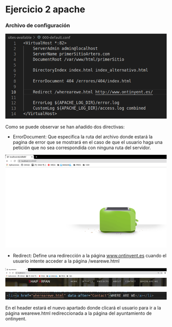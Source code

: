 # Ejercicio 2 apache

### Archivo de configuración

![](./imgs/default.png)

Como se puede observar se han añadido dos directivas:

- ErrorDocument: Que especifica la ruta del archivo donde estará la pagina de error que se mostrará en el caso de que el usuario haga una petición que no sea correspondida con ninguna ruta del servidor.

![](./imgs/redirect.png)

- Redirect: Define una redirección a la página www.ontinyent.es cuando el usuario intente acceder a la página /wearewe.html

![](./imgs/header.png)

![](./imgs/redirectLink.png)

En el header estará el nuevo apartado donde clicará el usuario para ir a la página wearewe.html redireccionada a la página del ayuntamiento de ontinyent.

